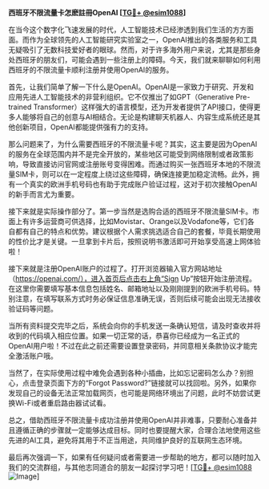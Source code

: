 **西班牙不限流量卡怎麽註冊OpenAI [[TG💪+ @esim1088](https://t.me/s/esim1088)]**

在当今这个数字化飞速发展的时代，人工智能技术已经渗透到我们生活的方方面面。而作为全球领先的人工智能研究实验室之一，OpenAI推出的各类服务和工具无疑吸引了无数科技爱好者的眼球。然而，对于许多海外用户来说，尤其是那些身处西班牙的朋友们，可能会遇到一些注册上的障碍。今天，我们就来聊聊如何利用西班牙的不限流量卡顺利注册并使用OpenAI的服务。

首先，让我们简单了解一下什么是OpenAI。OpenAI是一家致力于研究、开发和应用先进人工智能技术的非营利组织。它不仅推出了如GPT（Generative Pre-trained Transformer）这样强大的语言模型，还为开发者提供了API接口，使得更多人能够将自己的创意与AI相结合。无论是构建聊天机器人、内容生成系统还是其他创新项目，OpenAI都能提供强有力的支持。

那么问题来了，为什么需要西班牙的不限流量卡呢？其实，这主要是因为OpenAI的服务在全球范围内并不是完全开放的，某些地区可能受到网络限制或者政策影响，导致直接访问官网或注册账号变得困难。而通过购买一张西班牙本地的不限流量SIM卡，则可以在一定程度上绕过这些障碍，确保连接更加稳定流畅。此外，拥有一个真实的欧洲手机号码也有助于完成账户验证过程，这对于初次接触OpenAI的新手而言尤为重要。

接下来就是实际操作部分了。第一步当然是选购合适的西班牙不限流量SIM卡。市面上有许多运营商可供选择，比如Movistar、Orange以及Vodafone等，它们各自都有自己的特点和优势。建议根据个人需求挑选适合自己的套餐，毕竟长期使用的性价比才是关键。一旦拿到卡片后，按照说明书激活即可开始享受高速上网体验啦！

接下来就是注册OpenAI账户的过程了。打开浏览器输入官方网站地址（https://openai.com/），进入首页后点击右上角“Sign Up”按钮开始注册流程。在这里你需要填写基本信息包括姓名、邮箱地址以及刚刚提到的欧洲手机号码。特别注意，在填写联系方式时务必保证信息准确无误，否则后续可能会出现无法接收验证码等问题。

当所有资料提交完毕之后，系统会向你的手机发送一条确认短信，请及时查收并将收到的代码填入相应位置。如果一切正常的话，恭喜你已经成为一名正式的OpenAI用户啦！不过在此之前还需要设置登录密码，并同意相关条款协议才能完全激活账户哦。

当然了，在实际使用过程中难免会遇到各种小插曲，比如忘记密码怎么办？别担心，点击登录页面下方的“Forgot Password?”链接就可以找回啦。另外，如果你发现自己的设备无法正常加载网页，也可能是网络环境出了问题，此时不妨尝试更换Wi-Fi或者重启路由器试试看。

总之，借助西班牙不限流量卡成功注册并使用OpenAI并非难事，只要耐心准备并且遵循正确的步骤就一定能够达成目标。同时也要提醒大家，合理合法地使用这些先进的AI工具，避免将其用于不正当用途，共同维护良好的互联网生态环境。

最后再次强调一下，如果有任何疑问或者需要进一步帮助的地方，都可以随时加入我们的交流群组，与其他志同道合的朋友一起探讨学习吧！[[TG💪+ @esim1088](https://t.me/s/esim1088) ![Image](https://i.postimg.cc/4NQfJmqS/Snipaste-2025-05-13-00-14-12.png)]